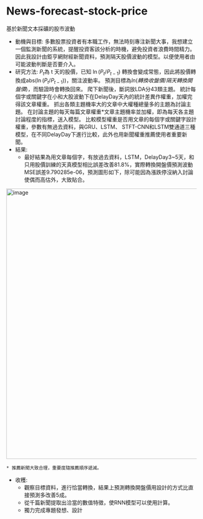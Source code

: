 # News-forecast-stock-price
基於新聞文本採礦的股市波動
  - 動機與目標:
   多數股票投資者有本職工作，無法時刻專注新聞大事，我想建立一個監測新聞的系統，提醒投資客該分析的時機，避免投資者浪費時間精力。
   因此我設計由鉅亨網財經新聞資料，預測隔天股價波動的模型。以便使用者由可能波動判斷是否要介入。
  - 研究方法:
    $P_t$為 t 天的股價，已知 $\ln(P_t/P_{t-1})$ 轉換會變成常態，因此將股價轉換成$\text{abs}(\ln(P_t/P_{t-1}))$，關注波動率。
    預測目標為$ln(轉換收盤價/隔天轉換開盤價)$，而驗證時會轉換回來。
    爬下新聞後，斷詞放LDA分$43$類主題。
    統計每個字或關鍵字在小和大股波動下在DelayDay天內的統計差異作權重，加權完得該文章權重。
    抓出各類主題機率大的文章中大權種總量多的主題為討論主題。
    在討論主題的每天每篇文章權重*文章主題機率並加權，即為每天各主題討論程度的指標，送入模型。
    比較模型權重是否用文章的每個字或關鍵字設計權重，參數有無過去資料，與GRU、LSTM、 STFT-CNN和LSTM雙通道三種模型，在不同DelayDay下進行比較，此外也用新聞權重推薦使用者重要新聞。
  - 結果:
    * 最好結果為用文章每個字，有放過去資料，LSTM，DelayDay3~5天，和只用股價訓練的天真模型相比誤差改善81.8%，實際轉換開盤價預測波動MSE誤差9.790285e-06，預測圖形如下，除可能因為漲跌停沒納入討論使偶而高估外，大致貼合。
<img width="1309" height="716" alt="image" src="https://github.com/user-attachments/assets/dfbf7ddc-f527-4225-ac2c-d796b780eea0" />

    * 推薦新聞大致合理，重要度隨推薦順序遞減。
  - 收穫:
    * 觀察目標資料，進行恰當轉換，結果上預測轉換開盤價用設計的方式比直接預測多改善5成。
    * 從千篇新聞提取出洽當的數值特徵，使RNN模型可以使用計算。
    * 獨力完成專題發想、設計
